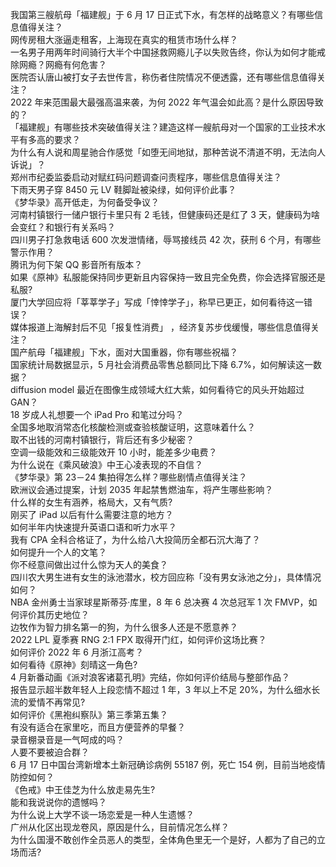 我国第三艘航母「福建舰」于 6 月 17 日正式下水，有怎样的战略意义？有哪些信息值得关注？  
网传房租大涨逼走租客，上海现在真实的租赁市场什么样？  
一名男子用两年时间骑行大半个中国拯救网瘾儿子以失败告终，你认为如何才能戒除网瘾？网瘾有何危害？  
医院否认唐山被打女子去世传言，称伤者住院情况不便透露，还有哪些信息值得关注？  
2022 年来范围最大最强高温来袭，为何 2022 年气温会如此高？是什么原因导致的？  
「福建舰」有哪些技术突破值得关注？建造这样一艘航母对一个国家的工业技术水平有多高的要求？  
为什么有人说和周星驰合作感觉「如堕无间地狱，那种苦说不清道不明，无法向人诉说」？  
郑州市纪委监委启动对赋红码问题调查问责程序，哪些信息值得关注？  
下雨天男子穿 8450 元 LV 鞋脚趾被染绿，如何评价此事？  
《梦华录》高开低走，为何备受争议？  
河南村镇银行一储户银行卡里只有 2 毛钱，但健康码还是红了 3 天，健康码为啥会变红？和银行有关系吗？  
四川男子打急救电话 600 次发泄情绪，辱骂接线员 42 次，获刑 6 个月，有哪些警示作用？  
腾讯为何下架 QQ 影音所有版本？  
如果《原神》私服能保持同步更新且内容保持一致且完全免费，你会选择官服还是私服?  
厦门大学回应将「莘莘学子」写成「悻悻学子」，称早已更正，如何看待这一错误？  
媒体报道上海解封后不见「报复性消费」 ，经济复苏步伐缓慢，哪些信息值得关注？  
国产航母「福建舰」下水，面对大国重器，你有哪些祝福？  
国家统计局数据显示，5 月社会消费品零售总额同比下降 6.7%，如何解读这一数据？  
diffusion model 最近在图像生成领域大红大紫，如何看待它的风头开始超过 GAN？  
18 岁成人礼想要一个 iPad Pro 和笔过分吗？  
全国多地取消常态化核酸检测或查验核酸证明，这意味着什么？  
取不出钱的河南村镇银行，背后还有多少秘密？  
空调一级能效和三级能效开 10 小时，能差多少电费？  
为什么说在《乘风破浪》中王心凌表现的不自信？  
《梦华录》第 23－24 集拍得怎么样？哪些剧情点值得关注？  
欧洲议会通过提案，计划 2035 年起禁售燃油车，将产生哪些影响？  
什么样的女生有涵养，格局大，又有气质?  
刚买了 iPad 以后有什么需要注意的地方？  
如何半年内快速提升英语口语和听力水平？  
我有 CPA 全科合格证了，为什么给八大投简历全都石沉大海了？  
如何提升一个人的文笔？  
你不经意间做出过什么惊为天人的美食？  
四川农大男生进有女生的泳池潜水，校方回应称「没有男女泳池之分」，具体情况如何？  
NBA 金州勇士当家球星斯蒂芬·库里，8 年 6 总决赛 4 次总冠军 1 次 FMVP，如何评价其历史地位？  
边牧作为智力排名第一的狗，为什么很多人还是不愿意养？  
2022 LPL 夏季赛 RNG 2:1 FPX 取得开门红，如何评价这场比赛？  
如何评价 2022 年 6 月浙江高考？  
如何看待《原神》刻晴这一角色?  
4 月新番动画《派对浪客诸葛孔明》完结，你如何评价结局与整部作品？  
报告显示超半数年轻人上段恋情不超过 1 年，3 年以上不足 20%，为什么细水长流的爱情不再常见?  
如何评价《黑袍纠察队》第三季第五集？  
有没有适合在家里吃，而且方便营养的早餐？  
录音棚录音是一气呵成的吗？  
人要不要被迫合群？  
6 月 17 日中国台湾新增本土新冠确诊病例 55187 例，死亡 154 例，目前当地疫情防控如何？  
《色戒》中王佳芝为什么放走易先生?  
能和我说说你的遗憾吗？  
为什么说上大学不谈一场恋爱是一种人生遗憾？  
广州从化区出现龙卷风，原因是什么，目前情况怎么样？  
为什么国漫不敢创作全员恶人的类型，全体角色里无一个是好，人都为了自己的立场而活?  
